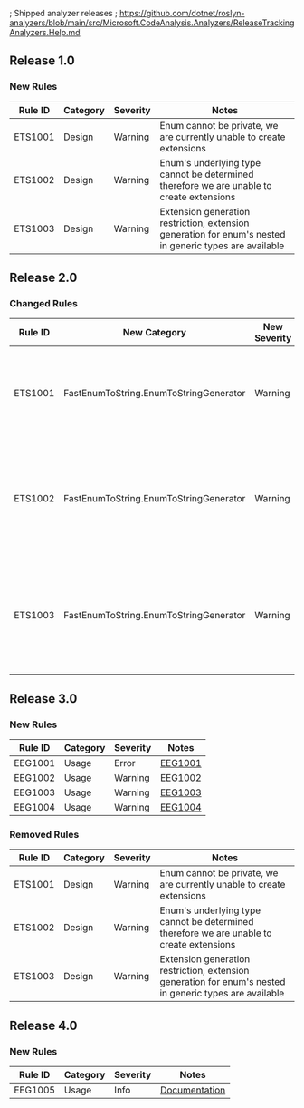 ; Shipped analyzer releases
; https://github.com/dotnet/roslyn-analyzers/blob/main/src/Microsoft.CodeAnalysis.Analyzers/ReleaseTrackingAnalyzers.Help.md

## Release 1.0

### New Rules

Rule ID | Category | Severity | Notes
--------|----------|----------|-------
ETS1001 | Design   | Warning  | Enum cannot be private, we are currently unable to create extensions
ETS1002 | Design   | Warning  | Enum's underlying type cannot be determined  therefore we are unable to create extensions
ETS1003 | Design   | Warning  | Extension generation restriction, extension generation for enum's nested in generic types are available

## Release 2.0

### Changed Rules

Rule ID | New Category                           | New Severity | Old Category | Old Severity | Notes
--------|----------------------------------------|--------------|--------------|--------------|-------
ETS1001 | FastEnumToString.EnumToStringGenerator | Warning      | Design       | Warning      | Enum cannot be private, we are currently unable to create extensions
ETS1002 | FastEnumToString.EnumToStringGenerator | Warning      | Design       | Warning      | Enum's underlying type cannot be determined  therefore we are unable to create extensions
ETS1003 | FastEnumToString.EnumToStringGenerator | Warning      | Design       | Warning      | Extension generation restriction, extension generation for enum's nested in generic types are available

## Release 3.0

### New Rules

Rule ID | Category | Severity  | Notes
--------|----------|-----------|-------
EEG1001 | Usage    | Error     | [EEG1001](https://github.com/D4nyi/FastEnum.Extensions.Generator/wiki/Analyzer-Rules#eeg1001-invalid-visibility-modifier)
EEG1002 | Usage    | Warning   | [EEG1002](https://github.com/D4nyi/FastEnum.Extensions.Generator/wiki/Analyzer-Rules#eeg1002-invalid-backing-type)
EEG1003 | Usage    | Warning   | [EEG1003](https://github.com/D4nyi/FastEnum.Extensions.Generator/wiki/Analyzer-Rules#eeg1003-invalid-nesting-type)
EEG1004 | Usage    | Warning   | [EEG1004](https://github.com/D4nyi/FastEnum.Extensions.Generator/wiki/Analyzer-Rules#eeg1004-multiple-nesting-type)

### Removed Rules

Rule ID | Category | Severity | Notes
--------|----------|----------|--------------------
ETS1001 | Design   | Warning  | Enum cannot be private, we are currently unable to create extensions
ETS1002 | Design   | Warning  | Enum's underlying type cannot be determined  therefore we are unable to create extensions
ETS1003 | Design   | Warning  | Extension generation restriction, extension generation for enum's nested in generic types are available

## Release 4.0

### New Rules

Rule ID | Category | Severity | Notes
--------|----------|----------|-------
EEG1005 | Usage    | Info     | [Documentation](https://github.com/D4nyi/FastEnum.Extensions.Generator/wiki/Analyzer-Rules#eeg1005-empty-enum)